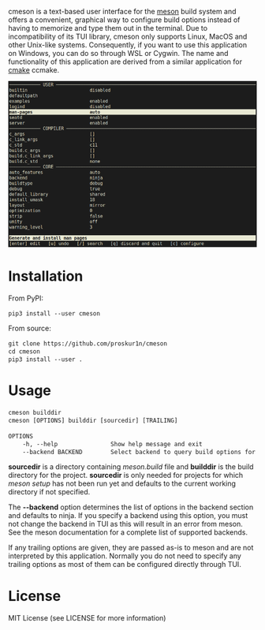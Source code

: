 cmeson is a text-based user interface for the [meson](https://mesonbuild.com/) build system and offers a convenient, graphical way to configure build options instead of having to memorize and type them out in the terminal. Due to incompatibility of its TUI library, cmeson only supports Linux, MacOS and other Unix-like systems. Consequently, if you want to use this application on Windows, you can do so through WSL or Cygwin. The name and functionality of this application are derived from a similar application for [cmake](https://cmake.org/) ccmake.

![showcase.png](https://raw.githubusercontent.com/proskur1n/cmeson/master/docs/showcase.png "cmeson showcase")

# Installation

From PyPI:
	
	pip3 install --user cmeson

From source:

	git clone https://github.com/proskur1n/cmeson
	cd cmeson
	pip3 install --user .

# Usage

	cmeson builddir
	cmeson [OPTIONS] builddir [sourcedir] [TRAILING]

	OPTIONS
		-h, --help               Show help message and exit
		--backend BACKEND        Select backend to query build options for

**sourcedir** is a directory containing *meson.build* file and **builddir** is the build directory for the project. **sourcedir** is only needed for projects for which *meson setup* has not been run yet and defaults to the current working directory if not specified.

The **--backend** option determines the list of options in the backend section and defaults to ninja. If you specify a backend using this option, you must not change the backend in TUI as this will result in an error from meson. See the meson documentation for a complete list of supported backends.

If any trailing options are given, they are passed as-is to meson and are not interpreted by this application. Normally you do not need to specify any trailing options as most of them can be configured directly through TUI.

# License

MIT License (see LICENSE for more information)